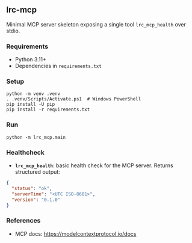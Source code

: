 ## lrc-mcp

Minimal MCP server skeleton exposing a single tool `lrc_mcp_health` over stdio.

### Requirements
- Python 3.11+
- Dependencies in `requirements.txt`

### Setup
```
python -m venv .venv
. .venv/Scripts/Activate.ps1  # Windows PowerShell
pip install -U pip
pip install -r requirements.txt
```

### Run
```
python -m lrc_mcp.main
```

### Healthcheck
- **`lrc_mcp_health`**: basic health check for the MCP server. Returns structured output:

```json
{
  "status": "ok",
  "serverTime": "<UTC ISO-8601>",
  "version": "0.1.0"
}
```

### References
- MCP docs: https://modelcontextprotocol.io/docs


